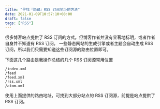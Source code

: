 ```yaml
---
title: "寻找『隐藏』RSS 订阅地址的方法"
date: 2021-01-09T10:57:10+08:00
draft: false
tags: ["RSS"]
---
```


很多博客站点提供了 RSS 订阅的方式，但博客作者并没有显著地标明，或者作者自身并不知道有 RSS 订阅。
一些静态网站的生成引擎或者主题会自动生成 RSS 订阅，所以我们只需要知道这些订阅源的路由位置即可。

<!--more-->

下面这几个路由是我操作总结的几个 RSS 订阅源常用位置

```
/index.xml
/feed
/feed.xml
/rss.xml
/atom.xml
```

使用上面提供的路由地址，可找到大部分站点的 RSS 订阅源，前提是站点提供了 RSS 订阅。

